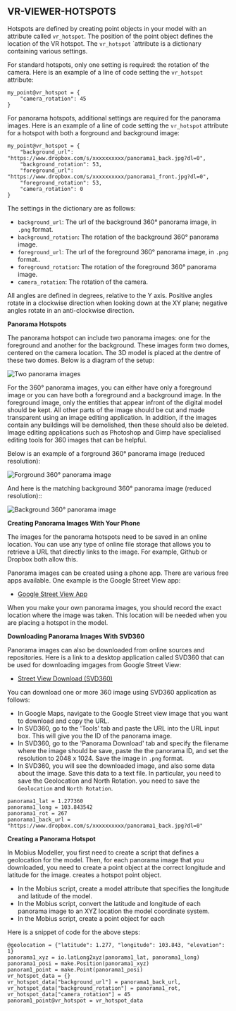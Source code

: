 ## VR-VIEWER-HOTSPOTS 

Hotspots are defined by creating point objects in your model with an attribute called `vr_hotspot`.
The position of the point object defines the location of the VR hotspot. The `vr_hotspot` `attribute
is a dictionary containing various settings. 

For standard hotspots, only one setting is required: the rotation of the camera. Here is an
example of a line of code setting the `vr_hotspot` attribute:

```
my_point@vr_hotspot = {
    "camera_rotation": 45
}
```

For panorama hotspots, additional settings are required for the panorama images. Here is an example
of a line of code setting the `vr_hotspot` attribute for a hotspot with both a forground and
background image:

```
my_point@vr_hotspot = {
    "background_url": "https://www.dropbox.com/s/xxxxxxxxxx/panorama1_back.jpg?dl=0",
    "background_rotation": 53,
    "foreground_url": "https://www.dropbox.com/s/xxxxxxxxxx/panorama1_front.jpg?dl=0",
    "foreground_rotation": 53,
    "camera_rotation": 0
}
```

The settings in the dictionary are as follows:
* `background_url`: The url of the background 360° panorama image, in `.png` format.
* `background_rotation`: The rotation of the background 360° panorama image.
* `foreground_url`: The url of the foreground 360° panorama image, in `.png` format..
* `foreground_rotation`: The rotation of the foreground 360° panorama image.
* `camera_rotation`: The rotation of the camera.

All angles are defined in degrees, relative to the Y axis. Positive angles rotate in a clockwise
direction when looking down at the XY plane; negative angles rotate in an anti-clockwise direction.

**Panorama Hotspots**

The panorama hotspot can include two panorama images: one for the foreground and another for the
background. These images form two domes, centered on the camera location. The 3D model
is placed at the dentre of these two domes. Below is a diagram of the setup:

![Two panorama images](assets/typedoc-json/docVW/imgs/viewer_vr_hemi_domes.png)

For the 360° panorama images, you can either have only a foreground image or you can have both a
foreground and a background image. In the foreground image, only the entities that appear infront of
the digital model should be kept. All other parts of the image should be cut and made transparent
using an image editing application. In addition, if the images contain any buildings will be
demolished, then these should also be deleted. Image editing applications such as Photoshop and Gimp
have specialised editing tools for 360 images that can be helpful.

Below is an example of a forground 360° panorama image (reduced resolution):

![Forground 360° panorama image](assets/typedoc-json/docVW/imgs/viewer_vr_foreground.png)

And here is the matching background 360° panorama image (reduced resolution)::

![Background 360° panorama image](assets/typedoc-json/docVW/imgs/viewer_vr_background.png)

**Creating Panorama Images With Your Phone**

The images for the panorama hotspots need to be saved in an online location. You can use any type of
online file storage that allows you to retrieve a URL that directly links to the image. For example,
Github or Dropbox both allow this.

Panorama images can be created using a phone app. There are various free apps available. One example
is the Google Street View app:
* [Google Street View App](https://play.google.com/store/apps/details?id=com.google.android.street)

When you make your own panorama images, you should record the exact location where the image was
taken. This location will be needed when you are placing a hotspot in the model.

**Downloading Panorama Images With SVD360**

Panorama images can also be downloaded from online sources and repositories. Here is a link to a
desktop application called SVD360 that can be used for downloading imgages from Google Street View:
* [Street View Download (SVD360)](https://svd360.istreetview.com/)

You can download one or more 360 image using SVD360 application as follows:
* In Google Maps, navigate to the Google Street view image that you want to download and copy the
  URL.
* In SVD360, go to the 'Tools' tab and paste the URL into the URL input box. This will give you the
  ID of the panorama image. 
* In SVD360, go to the 'Panorama Download' tab and specify the filename where the image should be
  save, paste the the panorama ID, and set the resolution to 2048 x 1024. Save the image in `.png`
  format.
* In SVD360, you will see the downloaded image, and also some data about the image. Save this data
  to a text file. In particular, you need to save the Geolocation and North Rotation. you need to
  save the `Geolocation` and `North Rotation`.

```
panorama1_lat = 1.277360
panorama1_long = 103.843542
panorama1_rot = 267
panorama1_back_url = "https://www.dropbox.com/s/xxxxxxxxxx/panorama1_back.jpg?dl=0"
```

**Creating a Panorama Hotspot**

In Mobius Modeller, you first need to create a script that defines a geolocation for the model.
Then, for each panorama image that you downloaded, you need to create a point object at the correct
longitude and latitude for the image. creates a hotspot point object. 
* In the Mobius script, create a model attribute that specifies the longitude and latitude of the
  model. 
* In the Mobius script, convert the latitude and longitude of each panorama image to an XYZ location
  the model coordinate system. 
* In the Mobius script, create a point object for each

Here is a snippet of code for the above steps:
```
@geolocation = {"latitude": 1.277, "longitude": 103.843, "elevation": 1}
panorama1_xyz = io.latLong2xyz(panorama1_lat, panorama1_long)
panorama1_posi = make.Position(panorama1_xyz)
panoram1_point = make.Point(panorama1_posi)
vr_hotspot_data = {}
vr_hotspot_data["background_url"] = panorama1_back_url,
vr_hotspot_data["background_rotation"] = panorama1_rot,
vr_hotspot_data["camera_rotation"] = 45
panoram1_point@vr_hotspot = vr_hotspot_data
```

